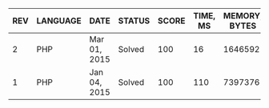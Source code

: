 | REV | LANGUAGE | DATE | STATUS | SCORE | TIME, MS | MEMORY, BYTES | IN RANKING | UNIQUE | RANKING POINTS |
|-----|----------|------|--------|-------|----------|---------------|------------|--------|----------------|
| 2 | PHP | Mar 01, 2015 | Solved | 100 | 16 | 1646592 | yes | yes | 32.416 |
| 1 | PHP | Jan 04, 2015 | Solved | 100 | 110 | 7397376 | yes | yes | 28.635 |
